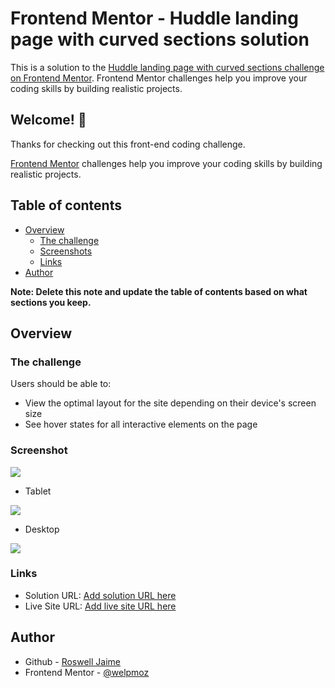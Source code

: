# Frontend Mentor - Huddle landing page with curved sections solution

This is a solution to the [Huddle landing page with curved sections challenge on Frontend Mentor](https://www.frontendmentor.io/challenges/huddle-landing-page-with-curved-sections-5ca5ecd01e82137ec91a50f2). Frontend Mentor challenges help you improve your coding skills by building realistic projects.

## Welcome! 👋

Thanks for checking out this front-end coding challenge.

[Frontend Mentor](https://www.frontendmentor.io) challenges help you improve your coding skills by building realistic projects.

## Table of contents

- [Overview](#overview)
  - [The challenge](#the-challenge)
  - [Screenshots](#screenshots)
  - [Links](#links)
- [Author](#author)

**Note: Delete this note and update the table of contents based on what sections you keep.**

## Overview

### The challenge

Users should be able to:

- View the optimal layout for the site depending on their device's screen size
- See hover states for all interactive elements on the page

### Screenshot

![](./design/mobile.jpeg)

- Tablet

![](./design/tablet.jpeg)

- Desktop

![](./design/desktop.jpeg)

### Links

- Solution URL: [Add solution URL here](https://github.com/welpmoz/huddle-landing-page-with-curved-sections)
- Live Site URL: [Add live site URL here](https://genuine-kleicha-9e4639.netlify.app/)

## Author

- Github - [Roswell Jaime](https://github.com/welpmoz)
- Frontend Mentor - [@welpmoz](https://www.frontendmentor.io/profile/welpmoz)
